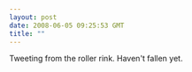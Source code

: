 ```yaml
---
layout: post
date: 2008-06-05 09:25:53 GMT
title: ""
---
```

Tweeting from the roller rink. Haven't fallen yet.